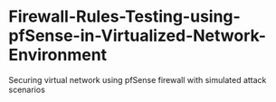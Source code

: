 # Firewall-Rules-Testing-using-pfSense-in-Virtualized-Network-Environment
Securing virtual network using pfSense firewall with simulated attack scenarios
